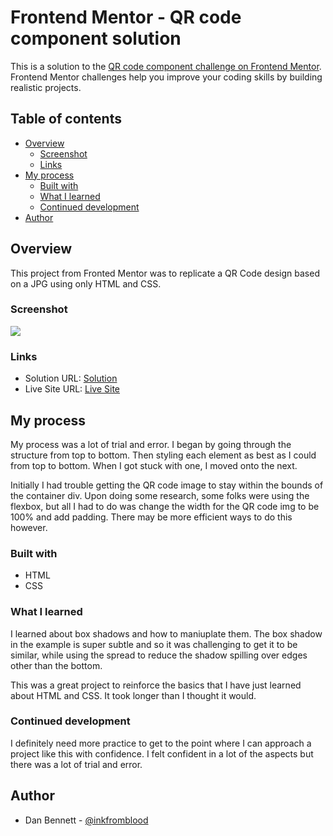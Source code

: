 # Frontend Mentor - QR code component solution

This is a solution to the [QR code component challenge on Frontend Mentor](https://www.frontendmentor.io/challenges/qr-code-component-iux_sIO_H). Frontend Mentor challenges help you improve your coding skills by building realistic projects.

## Table of contents

- [Overview](#overview)
  - [Screenshot](#screenshot)
  - [Links](#links)
- [My process](#my-process)
  - [Built with](#built-with)
  - [What I learned](#what-i-learned)
  - [Continued development](#continued-development)
- [Author](#author)

## Overview
This project from Fronted Mentor was to replicate a QR Code design based on a JPG using only HTML and CSS.
### Screenshot

![](./images/screenshot.JPG)

### Links

- Solution URL: [Solution](https://inkfromblood.github.io/frontendmentor-QR-code-challenge/)
- Live Site URL: [Live Site](https://inkfromblood.github.io/frontendmentor-QR-code-challenge/)

## My process
My process was a lot of trial and error.
I began by going through the structure from top to bottom.
Then styling each element as best as I could from top to bottom. When I got stuck with one, I moved onto the next.

Initially I had trouble getting the QR code image to stay within the bounds of the container div.
Upon doing some research, some folks were using the flexbox, but all I had to do was change the width for the QR code img to be 100% and add padding.
There may be more efficient ways to do this however.

### Built with

- HTML
- CSS

### What I learned

I learned about box shadows and how to maniuplate them. The box shadow in the example is super subtle and so it was challenging to get it to be similar, while using the spread to reduce the shadow spilling over edges other than the bottom.

This was a great project to reinforce the basics that I have just learned about HTML and CSS.
It took longer than I thought it would.

### Continued development

I definitely need more practice to get to the point where I can approach a project like this with confidence.
I felt confident in a lot of the aspects but there was a lot of trial and error.

## Author

- Dan Bennett - [@inkfromblood](https://www.frontendmentor.io/profile/inkfromblood)
